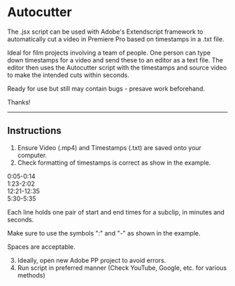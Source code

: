 # Autocutter
The .jsx script can be used with Adobe's Extendscript framework to automatically cut a video in Premiere Pro based on timestamps in a .txt file.

Ideal for film projects involving a team of people. One person can type down timestamps for a video and send these to an editor as a text file. The editor then uses the Autocutter script with the timestamps and source video to make the intended cuts within seconds.

Ready for use but still may contain bugs - presave work beforehand.

Thanks!

---------------------------------------------------------------
## Instructions

1) Ensure Video (.mp4) and Timestamps (.txt) are saved onto your computer.
2) Check formatting of timestamps is correct as show in the example.

  0:05-0:14<br>
  1:23-2:02<br>
  12:21-12:35<br>
  5:30-5:35<br>

  Each line holds one pair of start and end times for a subclip, in minutes and seconds. 

  Make sure to use the symbols ":" and "-" as shown in the example.

  Spaces are acceptable.
  
  3) Ideally, open new Adobe PP project to avoid errors.
  4) Run script in preferred manner (Check YouTube, Google, etc. for various methods)



